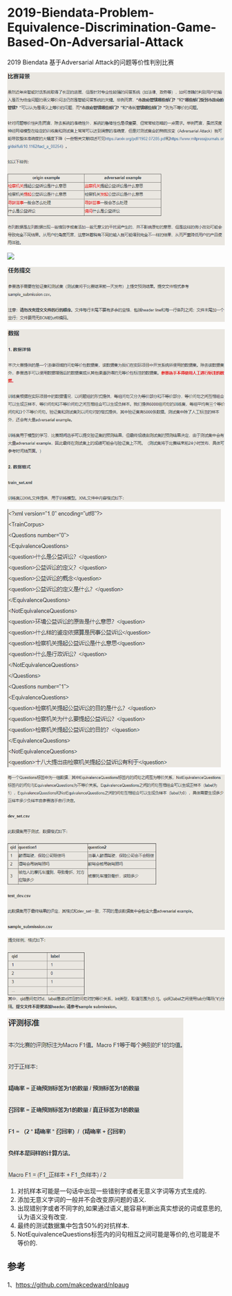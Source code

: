 # 2019-Biendata-Problem-Equivalence-Discrimination-Game-Based-On-Adversarial-Attack
2019 Biendata 基于Adversarial Attack的问题等价性判别比赛

![](images/rule_0.png)

![](images/rule_1.png)

![](images/rule_2.png)

![](images/rule_3.png)

![](images/rule_4.png)

![](images/rule_5.png)

![](images/rule_6.png)

![](images/rule_7.png)

1. 对抗样本可能是一句话中出现一些错别字或者无意义字词等方式生成的.
2. 添加无意义字词的一般并不会改变原问题的语义.
3. 出现错别字或者不同字的,如果通过语义,能容易判断出真实想说的词或意思的,认为语义没有改变.
4. 最终的测试数据集中包含50%的对抗样本.
5. NotEquivalenceQuestions标签内的问句相互之间可能是等价的,也可能是不等价的.

## 参考
1、https://github.com/makcedward/nlpaug